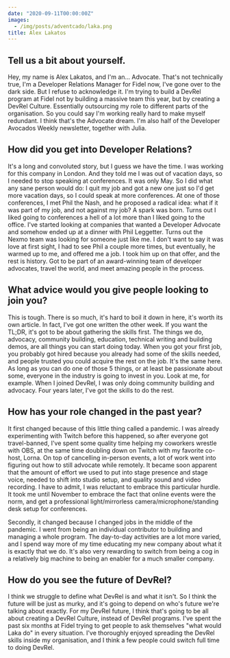 ```yaml
---
date: "2020-09-11T00:00:00Z"
images:
  - /img/posts/adventcado/laka.png
title: Alex Lakatos
---
```


## Tell us a bit about yourself.

Hey, my name is Alex Lakatos, and I'm an... Advocate. That's not technically true, I'm a Developer Relations Manager for Fidel now, I've gone over to the dark side. But I refuse to acknowledge it. I'm trying to build a DevRel program at Fidel not by building a massive team this year, but by creating a DevRel Culture. Essentially outsourcing my role to different parts of the organisation. So you could say I'm working really hard to make myself redundant. I think that's the Advocate dream. I'm also half of the Developer Avocados Weekly newsletter, together with Julia.

## How did you get into Developer Relations?

It's a long and convoluted story, but I guess we have the time. I was working for this company in London. And they told me I was out of vacation days, so I needed to stop speaking at conferences. It was only May. So I did what any sane person would do: I quit my job and got a new one just so I'd get more vacation days, so I could speak at more conferences. At one of those conferences, I met Phil the Nash, and he proposed a radical idea: what if it was part of my job, and not against my job? A spark was born. Turns out I liked going to conferences a hell of a lot more than I liked going to the office. I've started looking at companies that wanted a Developer Advocate and somehow ended up at a dinner with Phil Leggetter. Turns out the Nexmo team was looking for someone just like me. I don't want to say it was love at first sight, I had to see Phil a couple more times, but eventually, he warmed up to me, and offered me a job. I took him up on that offer, and the rest is history. Got to be part of an award-winning team of developer advocates, travel the world, and meet amazing people in the process.

## What advice would you give people looking to join you?

This is tough. There is so much, it's hard to boil it down in here, it's worth its own article. In fact, I've got one written the other week. If you want the TL;DR, it's got to be about gathering the skills first. The things we do, advocacy, community building, education, technical writing and building demos, are all things you can start doing today. When you got your first job, you probably got hired because you already had some of the skills needed, and people trusted you could acquire the rest on the job. It's the same here. As long as you can do one of those 5 things, or at least be passionate about some, everyone in the industry is going to invest in you. Look at me, for example. When I joined DevRel, I was only doing community building and advocacy. Four years later, I've got the skills to do the rest.

## How has your role changed in the past year?

It first changed because of this little thing called a pandemic. I was already experimenting with Twitch before this happened, so after everyone got travel-banned, I've spent some quality time helping my coworkers wrestle with OBS, at the same time doubling down on Twitch with my favorite co-host, Lorna. On top of cancelling in-person events, a lot of work went into figuring out how to still advocate while remotely. It became soon apparent that the amount of effort we used to put into stage presence and stage voice, needed to shift into studio setup, and quality sound and video recording. I have to admit, I was reluctant to embrace this particular hurdle. It took me until November to embrace the fact that online events were the norm, and get a professional light/mirrorless camera/microphone/standing desk setup for conferences.

Secondly, it changed because I changed jobs in the middle of the pandemic. I went from being an individual contributor to building and managing a whole program. The day-to-day activities are a lot more varied, and I spend way more of my time educating my new company about what it is exactly that we do. It's also very rewarding to switch from being a cog in a relatively big machine to being an enabler for a much smaller company.

## How do you see the future of DevRel?

I think we struggle to define what DevRel is and what it isn't. So I think the future will be just as murky, and it's going to depend on who's future we're talking about exactly. For my DevRel future, I think that's going to be all about creating a DevRel Culture, instead of DevRel programs. I've spent the past six months at Fidel trying to get people to ask themselves "what would Laka do" in every situation. I've thoroughly enjoyed spreading the DevRel skills inside my organisation, and I think a few people could switch full time to doing DevRel.